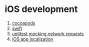 # iOS development

1. [cocoapods](cocoapods.md)
2. [swift](swift.md)
3. [unittest mocking network requests](mocking_network.md)
4. [iOS app localization](localization.md)

